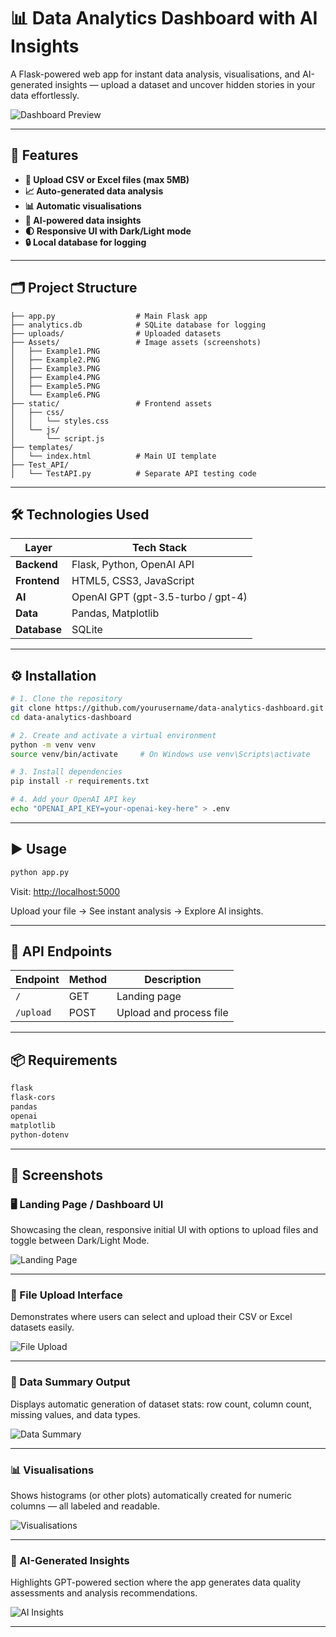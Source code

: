 # 📊 Data Analytics Dashboard with AI Insights

A Flask-powered web app for instant data analysis, visualisations, and AI-generated insights — upload a dataset and uncover hidden stories in your data effortlessly.

![Dashboard Preview](Data_Analytics_App/Assets/Example1.PNG)

---

## 🚀 Features

- **📂 Upload CSV or Excel files (max 5MB)**
- **📈 Auto-generated data analysis**
- **📊 Automatic visualisations**
- **🧠 AI-powered data insights**
- **🌓 Responsive UI with Dark/Light mode**
- **🔒 Local database for logging**

---

## 🗂️ Project Structure

```text
├── app.py                  # Main Flask app
├── analytics.db            # SQLite database for logging
├── uploads/                # Uploaded datasets
├── Assets/                 # Image assets (screenshots)
│   ├── Example1.PNG
│   ├── Example2.PNG
│   ├── Example3.PNG
│   ├── Example4.PNG
│   ├── Example5.PNG
│   └── Example6.PNG
├── static/                 # Frontend assets
│   ├── css/
│   │   └── styles.css
│   └── js/
│       └── script.js
├── templates/
│   └── index.html          # Main UI template
├── Test_API/
│   └── TestAPI.py          # Separate API testing code
```

---

## 🛠️ Technologies Used

| Layer        | Tech Stack                          |
|--------------|--------------------------------------|
| **Backend**  | Flask, Python, OpenAI API            |
| **Frontend** | HTML5, CSS3, JavaScript              |
| **AI**       | OpenAI GPT (gpt-3.5-turbo / gpt-4)    |
| **Data**     | Pandas, Matplotlib                   |
| **Database** | SQLite                               |

---

## ⚙️ Installation

```bash
# 1. Clone the repository
git clone https://github.com/yourusername/data-analytics-dashboard.git
cd data-analytics-dashboard

# 2. Create and activate a virtual environment
python -m venv venv
source venv/bin/activate     # On Windows use venv\Scripts\activate

# 3. Install dependencies
pip install -r requirements.txt

# 4. Add your OpenAI API key
echo "OPENAI_API_KEY=your-openai-key-here" > .env
```

---

## ▶️ Usage

```bash
python app.py
```

Visit: [http://localhost:5000](http://localhost:5000)

Upload your file → See instant analysis → Explore AI insights.

---

## 🔌 API Endpoints

| Endpoint     | Method | Description            |
|--------------|--------|------------------------|
| `/`          | GET    | Landing page            |
| `/upload`    | POST   | Upload and process file |

---


## 📦 Requirements

```txt
flask
flask-cors
pandas
openai
matplotlib
python-dotenv
```

---

## 📸 Screenshots

### 🖥️ Landing Page / Dashboard UI
Showcasing the clean, responsive initial UI with options to upload files and toggle between Dark/Light Mode.

![Landing Page](Data_Analytics_App/Assets/Example2.PNG)

---

### 📂 File Upload Interface
Demonstrates where users can select and upload their CSV or Excel datasets easily.

![File Upload](Data_Analytics_App/Assets/Example3.PNG)

---

### 📑 Data Summary Output
Displays automatic generation of dataset stats: row count, column count, missing values, and data types.

![Data Summary](Data_Analytics_App/Assets/Example4.PNG)

---

### 📊 Visualisations
Shows histograms (or other plots) automatically created for numeric columns — all labeled and readable.

![Visualisations](Data_Analytics_App/Assets/Example5.PNG)

---

### 🧠 AI-Generated Insights
Highlights GPT-powered section where the app generates data quality assessments and analysis recommendations.

![AI Insights](Data_Analytics_App/Assets/Example6.PNG)

---
